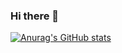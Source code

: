 ### Hi there 👋

[![Anurag's GitHub stats](https://github-readme-stats.vercel.app/api?username=audreybelhoste)](https://github.com/anuraghazra/github-readme-stats)
